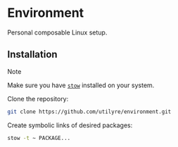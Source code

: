# Environment

Personal composable Linux setup.

## Installation

> [!NOTE]
> Make sure you have [`stow`][stow] installed on your system.

Clone the repository:

```bash
git clone https://github.com/utilyre/environment.git
```

Create symbolic links of desired packages:

```bash
stow -t ~ PACKAGE...
```

[stow]: https://gnu.org/software/stow
